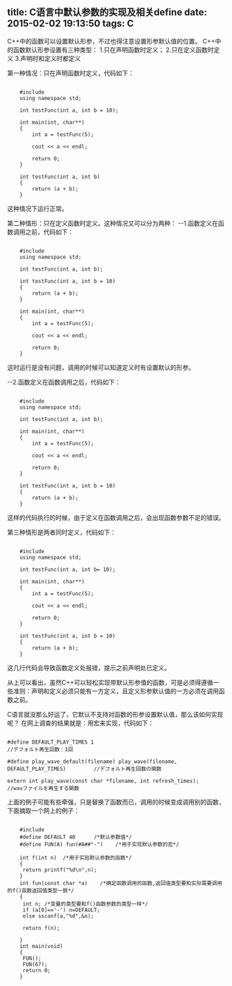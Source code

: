 title: C语言中默认参数的实现及相关define
date: 2015-02-02 19:13:50
tags: C
---

C++中的函数可以设置默认形参，不过也得注意设置形参默认值的位置。
C++中的函数默认形参设置有三种类型：
1.只在声明函数时定义；
2.只在定义函数时定义
3.声明时和定义时都定义

第一种情况：只在声明函数时定义，代码如下：
<pre><code>
	#include <iostream>
	using namespace std;

	int testFunc(int a, int b = 10);

	int main(int, char**)
	{
		int a = testFunc(5);
	
		cout << a << endl;
	
		return 0;
	}

	int testFunc(int a, int b)
	{
		return (a + b);
	}
</code></pre>
这种情况下运行正常。

第二种情形：只在定义函数时定义。这种情况又可以分为两种：
--1.函数定义在函数调用之前，代码如下：
<pre><code>
	#include <iostream>
	using namespace std;

	int testFunc(int a, int b);

	int testFunc(int a, int b = 10)
	{
		return (a + b);
	}

	int main(int, char**)
	{
		int a = testFunc(5);
		
		cout << a << endl;
	
		return 0;
	}	
</code></pre>
这时运行是没有问题，调用的时候可以知道定义时有设置默认的形参。

--2.函数定义在函数调用之后，代码如下：
<pre><code>
	#include <iostream>
	using namespace std;

	int testFunc(int a, int b);

	int main(int, char**)
	{
		int a = testFunc(5);
		
		cout << a << endl;
	
		return 0;
	}	

	int testFunc(int a, int b = 10)
	{
		return (a + b);
	}
</code></pre>
这样的代码执行的时候，由于定义在函数调用之后，会出现函数参数不足的错误。

第三种情形是两者同时定义，代码如下：
<pre><code>
	#include <iostream>
	using namespace std;

	int testFunc(int a, int b= 10);

	int main(int, char**)
	{
		int a = testFunc(5);
		
		cout << a << endl;
	
		return 0;
	}	

	int testFunc(int a, int b = 10)
	{
		return (a + b);
	}
</code></pre>
这几行代码会导致函数定义处报错，提示之前声明处已定义。

从上可以看出，虽然C++可以轻松实现带默认形参值的函数，可是必须得遵循一些准则：声明和定义必须只能有一方定义，且定义形参默认值的一方必须在调用函数之前。

C语言就没那么好运了，它默认不支持对函数的形参设置默认值，那么该如何实现呢？
在网上调查的结果就是：用宏来实现，代码如下：
<pre><code>
#define DEFAULT_PLAY_TIMES 1														//デフォルト再生回数：1回

#define play_wave_default(filename) play_wave(filename, DEFAULT_PLAY_TIMES)			//デフォルト再生回数の関数

extern int play_wave(const char *filename, int refresh_times);						//wavファイルを再生する関数
</code></pre>
上面的例子可能有些牵强，只是替换了函数而已，调用的时候变成调用别的函数，下面摘取一个网上的例子：
<pre><code>
	#include <stdio.h>
	#define DEFAULT 40      /*默认参数值*/
	#define FUN(A) fun(#A##"-")    /*用于实现默认参数的宏*/
	
	int f(int n)  /*用于实验默认参数的函数*/
	{
	 return printf("%d\n",n);
	}
	int fun(const char *a)    /*确定函数调用的函数,返回值类型要和实际需要调用的f()函数返回值类型一致*/
	{
	 int n; /*变量的类型要和f()函数参数的类型一样*/
	 if (a[0]=='-') n=DEFAULT;
	 else sscanf(a,"%d",&n);
	
	 return f(n);
	
	}
	int main(void)
	{
	 FUN();
	 FUN(67);
	 return 0;
	}
</code></pre>
